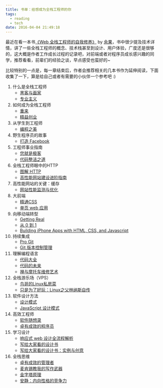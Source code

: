 ```yaml
---
title: 书单：给想成为全栈工程师的你
tags:
  - reading
  - tech
date: 2016-04-04 21:49:18
---
```

最近在看一本书[《Web 全栈工程师的自我修养》](https://book.douban.com/subject/26598045/) by [余果](https://yuguo.us)，书中很少提及技术详情，讲了一些全栈工程师的概念、技术栈甚至到设计、用户体验，广度还是很够的，这大概是作者工作成长过程的记录吧，对前端或者对程序员成长感兴趣的同学，推荐看看，前辈们的经验之谈，早点感受也蛮好的~

<!-- more -->

比较特别的一点是，每一章结束后，作者会推荐相关的几本书作为延伸阅读，下面收集了一下，算是给自己或者有需要的小伙伴一个参考吧 :)

1. 什么是全栈工程师
    * [黑客与画家](https://book.douban.com/subject/6021440/)
    * [专业主义](https://book.douban.com/subject/1790456/)
2. 如何成为全栈工程师
    * [重来](https://book.douban.com/subject/5320866/)
    * [精益创业](https://book.douban.com/subject/10945606/)
3. 从学生到工程师
    * [编程之美](https://book.douban.com/subject/3004255/)
4. 野生程序员的故事
    * [打造 Facebook](https://book.douban.com/subject/20471120/)
5. 工程师事业指南
    * [您就是极客](https://book.douban.com/subject/7055331/)
    * [代码整洁之道](https://book.douban.com/subject/4199741/)
6. 全栈工程师眼中的HTTP
    * [图解 HTTP](https://book.douban.com/subject/25863515/)
    * [高性能网站建设进阶指南](https://book.douban.com/subject/4719162/)
7. 高性能网站的关键：缓存
    * [网站性能监测与优化](https://book.douban.com/subject/5372270/)
8. 大前端
    * [精通CSS](https://book.douban.com/subject/4736167/)
    * [单页 web 应用](https://book.douban.com/subject/25986284/)
9. 向移动端转型
    * [Getting Real](https://book.douban.com/subject/3567853/)
    * [从 0 到 1](https://book.douban.com/subject/26297606/)
    * [Building iPhone Apps with HTML, CSS, and Javascript](https://book.douban.com/subject/4254163/)
10. 持续集成
    * [Pro Git](https://book.douban.com/subject/3420144/)
    * [Git 版本控制管理](https://book.douban.com/subject/5311565/)
11. 理解编程语言
    * [代码大全](https://book.douban.com/subject/1477390/)
    * [代码的未来](https://book.douban.com/subject/24536403/)
    * [禅与摩托车维修艺术](https://book.douban.com/subject/6811366/)
12. 全栈游乐场（VPS）
    * [鸟哥的Linux私房菜](https://book.douban.com/subject/4889838/)
    * [只是为了好玩：Linux之父林纳斯自传](https://book.douban.com/subject/25930025/)
13. 软件设计方法
    * [设计模式](https://book.douban.com/subject/1052241/)
    * [JavaScript 设计模式](https://book.douban.com/subject/3329540/)
14. 高效工程师
    * [软件随想录](https://book.douban.com/subject/4163938/)
    * [卓有成效的程序员](https://book.douban.com/subject/3558788/)
15. 学习设计
    * [响应式 web 设计全流程解析](https://book.douban.com/subject/26241601/)
    * [写给大家看的设计书](https://book.douban.com/subject/3323633/)
    * [写给大家看的设计书：实例与创意](https://book.douban.com/subject/4837333/)
16. 全栈思维
    * [卓有成效的管理者](https://book.douban.com/subject/1322025/)
    * [麦肯锡教我的写作武器](https://book.douban.com/subject/24745639/)
    * [金字塔原理](https://book.douban.com/subject/25775696/)
    * [安静：内向性格的竞争力](https://book.douban.com/subject/11601993/)

